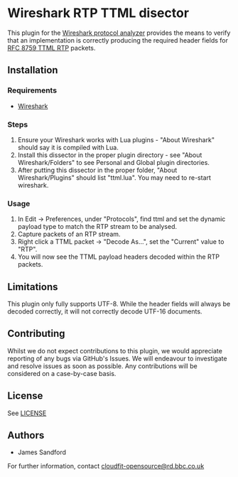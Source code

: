 # Wireshark RTP TTML disector

This plugin for the [Wireshark protocol analyzer](https://www.wireshark.org/) provides the means to verify that an implementation is correctly producing the required header fields for [RFC 8759 TTML RTP](https://datatracker.ietf.org/doc/rfc8759/) packets.

## Installation

### Requirements

*   [Wireshark](https://www.wireshark.org/)

### Steps

1.  Ensure your Wireshark works with Lua plugins - "About Wireshark" should say it is compiled with Lua.
2.  Install this dissector in the proper plugin directory - see "About Wireshark/Folders" to see Personal and Global plugin directories.
3.  After putting this dissector in the proper folder, "About Wireshark/Plugins" should list "ttml.lua". You may need to re-start wireshark.

### Usage

1.  In Edit -> Preferences, under "Protocols", find ttml and set the dynamic payload type to match the RTP stream to be analysed.
2.  Capture packets of an RTP stream.
3.  Right click a TTML packet -> "Decode As...", set the "Current" value to "RTP".
4.  You will now see the TTML payload headers decoded within the RTP packets.

## Limitations
This plugin only fully supports UTF-8. While the header fields will always be decoded correctly, it will not correctly decode UTF-16 documents.

## Contributing

Whilst we do not expect contributions to this plugin, we would appreciate reporting of any bugs via GitHub's Issues. We will endeavour to investigate and resolve issues as soon as possible. Any contributions will be considered on a case-by-case basis.

## License

See [LICENSE](LICENSE)


## Authors

* James Sandford

For further information, contact <cloudfit-opensource@rd.bbc.co.uk>
